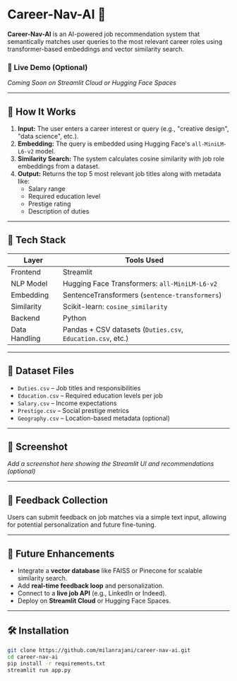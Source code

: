 # Career-Nav-AI 🚀

**Career-Nav-AI** is an AI-powered job recommendation system that semantically matches user queries to the most relevant career roles using transformer-based embeddings and vector similarity search.

### 🔗 Live Demo (Optional)
*Coming Soon on Streamlit Cloud or Hugging Face Spaces*

---

## 🧠 How It Works

1. **Input:** The user enters a career interest or query (e.g., "creative design", "data science", etc.).
2. **Embedding:** The query is embedded using Hugging Face's `all-MiniLM-L6-v2` model.
3. **Similarity Search:** The system calculates cosine similarity with job role embeddings from a dataset.
4. **Output:** Returns the top 5 most relevant job titles along with metadata like:
   - Salary range
   - Required education level
   - Prestige rating
   - Description of duties

---

## 🔧 Tech Stack

| Layer         | Tools Used                                                  |
|---------------|-------------------------------------------------------------|
| Frontend      | Streamlit                                                   |
| NLP Model     | Hugging Face Transformers: `all-MiniLM-L6-v2`               |
| Embedding     | SentenceTransformers (`sentence-transformers`)              |
| Similarity    | Scikit-learn: `cosine_similarity`                           |
| Backend       | Python                                                      |
| Data Handling | Pandas + CSV datasets (`Duties.csv`, `Education.csv`, etc.)|

---

## 📂 Dataset Files

- `Duties.csv` – Job titles and responsibilities
- `Education.csv` – Required education levels per job
- `Salary.csv` – Income expectations
- `Prestige.csv` – Social prestige metrics
- `Geography.csv` – Location-based metadata (optional)

---

## 📸 Screenshot

*Add a screenshot here showing the Streamlit UI and recommendations (optional)*

---

## 💬 Feedback Collection

Users can submit feedback on job matches via a simple text input, allowing for potential personalization and future fine-tuning.

---

## 🚀 Future Enhancements

- Integrate a **vector database** like FAISS or Pinecone for scalable similarity search.
- Add **real-time feedback loop** and personalization.
- Connect to a **live job API** (e.g., LinkedIn or Indeed).
- Deploy on **Streamlit Cloud** or Hugging Face Spaces.

---

## 🛠️ Installation

```bash
git clone https://github.com/milanrajani/career-nav-ai.git
cd career-nav-ai
pip install -r requirements.txt
streamlit run app.py
